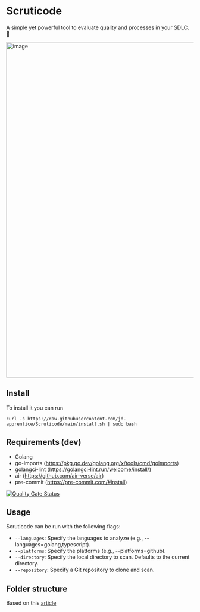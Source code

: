 # Scruticode
A simple yet powerful tool to evaluate quality and processes in your SDLC. 🚀

<img width="1439" height="899" alt="image" src="https://github.com/user-attachments/assets/d64bdf74-5f31-4a89-bc1c-0d97e1815ec6" />

## Install

To install it you can run

```shell
curl -s https://raw.githubusercontent.com/jd-apprentice/Scruticode/main/install.sh | sudo bash
```

## Requirements (dev)

- Golang
- go-imports (https://pkg.go.dev/golang.org/x/tools/cmd/goimports)
- golangci-lint (https://golangci-lint.run/welcome/install/)
- air (https://github.com/air-verse/air)
- pre-commit (https://pre-commit.com/#install)

[![Quality Gate Status](https://sonarcloud.io/api/project_badges/measure?project=jd-apprentice_Scruticode&metric=alert_status)](https://sonarcloud.io/summary/new_code?id=jd-apprentice_Scruticode)

## Usage

Scruticode can be run with the following flags:

-   `--languages`: Specify the languages to analyze (e.g., --languages=golang,typescript).
-   `--platforms`: Specify the platforms (e.g., --platforms=github).
-   `--directory`: Specify the local directory to scan. Defaults to the current directory.
-   `--repository`: Specify a Git repository to clone and scan.

## Folder structure

Based on this [article](https://dev.to/ayoubzulfiqar/go-the-ultimate-folder-structure-6gj)
